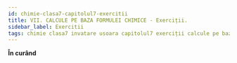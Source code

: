 ```yaml
---
id: chimie-clasa7-capitolul7-exercitii
title: VII. CALCULE PE BAZA FORMULEI CHIMICE - Exerciții.
sidebar_label: Exercitii
tags: chimie clasa7 invatare usoara capitolul7 exerciții calcule pe baza formulei chimice
---
```


**În curând**
